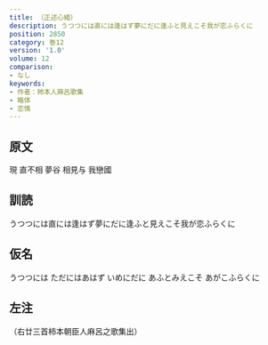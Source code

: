```yaml
---
title: （正述心緒）
description: うつつには直には逢はず夢にだに逢ふと見えこそ我が恋ふらくに
position: 2850
category: 巻12
version: '1.0'
volume: 12
comparison:
- なし
keywords:
- 作者：柿本人麻呂歌集
- 略体
- 恋情
---
```


## 原文

現 直不相 夢谷 相見与 我戀國

## 訓読

うつつには直には逢はず夢にだに逢ふと見えこそ我が恋ふらくに

## 仮名

うつつには ただにはあはず いめにだに あふとみえこそ あがこふらくに

## 左注

（右廿三首柿本朝臣人麻呂之歌集出）
